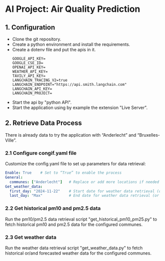 # AI Project: Air Quality Prediction

## 1. Configuration

- Clone the git repository.
- Create a python environment and install the requirements.
- Create a dotenv file and put the apis in it.
    ```env
    GOOGLE_API_KEY=
    GOOGLE_CSE_ID=
    OPENAI_API_KEY=
    WEATHER_API_KEY=
    TAVILY_API_KEY=
    LANGCHAIN_TRACING_V2=true
    LANGCHAIN_ENDPOINT="https://api.smith.langchain.com"
    LANGCHAIN_API_KEY=
    LANGCHAIN_PROJECT=
    ```
- Start the api by "python API".
- Start the application using by example the extension "Live Server".

## 2. Retrieve Data Process

There is already data to try the application with “Anderlecht” and “Bruxelles-Ville”.

### 2.1 Configure congif.yaml file

Customize the config.yaml file to set up parameters for data retrieval:
```yaml
Enable: True    # Set to “True” to enable the process
General:
  communes: ["Anderlecht"]   # Replace or add more locations if needed
Get_weather_data:
  first_day: "2024-11-22"    # Start date for weather data retrieval (or "Yesterday")
  last_day: "Max"            # End date for weather data retrieval (or "Max")
```

### 2.2 Get historical pm10 and pm2.5 data

Run the pm10/pm2.5 data retrieval script "get_historical_pm10_pm25.py" to fetch historical pm10 and pm2.5 data for the configured communes.

### 2.3 Get weather data

Run the weather data retrieval script "get_weather_data.py" to fetch historical or/and forecasted weather data for the configured communes.
